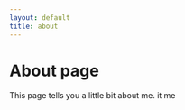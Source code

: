 ```yaml
---
layout: default
title: about
---
```


# About page

This page tells you a little bit about me.
it me
